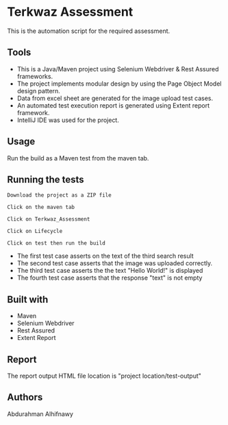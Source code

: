 # Terkwaz Assessment

This is the automation script for the required assessment.

## Tools
* This is a Java/Maven project using Selenium Webdriver & Rest Assured frameworks.
* The project implements modular design by using the Page Object Model design pattern.
* Data from excel sheet are generated for the image upload test cases.
* An automated test execution report is generated using Extent report framework.
* IntelliJ IDE was used for the project.

## Usage
Run the build as a Maven test from the maven tab.

## Running the tests

```
Download the project as a ZIP file
```
```
Click on the maven tab
```
```
Click on Terkwaz_Assessment
```
```
Click on Lifecycle
```
```
Click on test then run the build
```
* The first test case asserts on the text of the third search result
* The second test case asserts that the image was uploaded correctly.
* The third test case asserts the the text "Hello World!" is displayed
* The fourth test case asserts that the response "text" is not empty

## Built with
* Maven
* Selenium Webdriver
* Rest Assured
* Extent Report

## Report
The report output HTML file location is "project location/test-output"

## Authors
Abdurahman Alhifnawy

